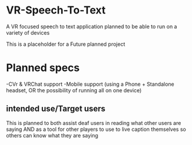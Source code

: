 # VR-Speech-To-Text
A VR focused speech to text application planned to be able to run on a variety of devices




This is a placeholder for a Future planned project


# Planned specs
-CVr & VRChat support
-Mobile support (using a Phone + Standalone headset, OR the possibility of running all on one device)


## intended use/Target users
This is planned to both assist deaf users in reading what other users are saying AND as a tool for other players to use to live caption themselves so others can know what they are saying
